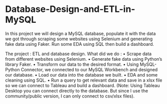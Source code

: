 # Database-Design-and-ETL-in-MySQL
In this project we will design a MySQL database, populate it with the data we got through scraping some websites using Selenium and generating fake data using Faker. Run some EDA using SQL then build a dashboard.

The project : ETL and database design.
What did we do :
•	Scrape data from different websites using Selenium.
•	Generate fake data using Python’s library Faker.
•	Transform our data to the desired format.
•	Using MySQL-Python Connector, we connected to our MySQL Workbench and designed our database.
•	Load our data into the database we built.
•	EDA and some cleaning using SQL.
•	Run a query to get relevant data and save in a xlsx file so we can connect to Tableau and build a dashboard. (Note: Using Tableau Desktop you can connect directly to the database. But since I use the community/public version, I can only connect to csv/xlsx files).


